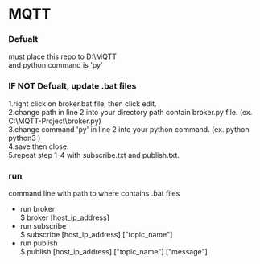 # MQTT  

### Defualt
must place this repo to D:\MQTT  
and python command is 'py'

### IF NOT Defualt, update .bat files
1.right click on broker.bat file, then click edit.  
2.change path in line 2 into your directory path contain broker.py file.  (ex. C:\MQTT-Project\broker.py)  
3.change command 'py' in line 2 into your python command. (ex. python python3 )  
4.save then close.  
5.repeat step 1-4 with subscribe.txt and publish.txt.  
  
### run  
command line with path to where contains .bat files
- run broker  
$ broker [host_ip_address]  
- run subscribe  
$ subscribe [host_ip_address] ["topic_name"]  
- run publish  
$ publish [host_ip_address] ["topic_name"] ["message"]  
